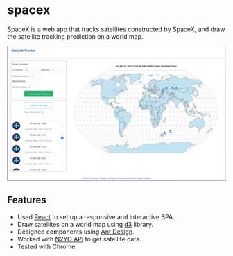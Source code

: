 # spacex

SpaceX is a web app that tracks satellites constructed by SpaceX, and draw the satellite tracking prediction on a world map.  

<img src="https://github.com/qianhuiwei/spacex/blob/main/pageDemo.png" width="900"/>


## Features
* Used [React](https://reactjs.org) to set up a responsive and interactive SPA.
* Draw satellites on a world map using [d3](https://d3js.org) library.
* Designed components using [Ant Design](https://ant.design).
* Worked with [N2YO API](https://www.n2yo.com) to get satellite data.
* Tested with Chrome.


